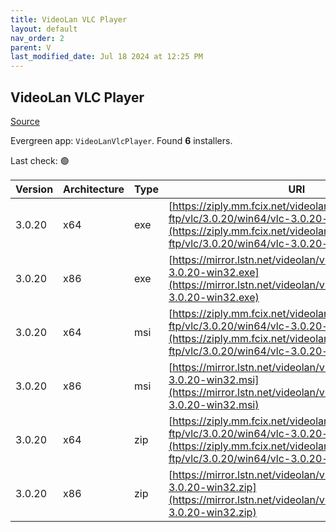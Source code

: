 ```yaml
---
title: VideoLan VLC Player 
layout: default
nav_order: 2
parent: V
last_modified_date: Jul 18 2024 at 12:25 PM
---
```


## VideoLan VLC Player 

[Source](https://www.videolan.org/vlc/)

Evergreen app: `VideoLanVlcPlayer`. Found **6** installers.

Last check: 🟢

| Version | Architecture | Type | URI                                                                                                                                                          |
| ------- | ------------ | ---- | ------------------------------------------------------------------------------------------------------------------------------------------------------------ |
| 3.0.20  | x64          | exe  | [https://ziply.mm.fcix.net/videolan-ftp/vlc/3.0.20/win64/vlc-3.0.20-win64.exe](https://ziply.mm.fcix.net/videolan-ftp/vlc/3.0.20/win64/vlc-3.0.20-win64.exe) |
| 3.0.20  | x86          | exe  | [https://mirror.lstn.net/videolan/vlc/3.0.20/win32/vlc-3.0.20-win32.exe](https://mirror.lstn.net/videolan/vlc/3.0.20/win32/vlc-3.0.20-win32.exe)             |
| 3.0.20  | x64          | msi  | [https://ziply.mm.fcix.net/videolan-ftp/vlc/3.0.20/win64/vlc-3.0.20-win64.msi](https://ziply.mm.fcix.net/videolan-ftp/vlc/3.0.20/win64/vlc-3.0.20-win64.msi) |
| 3.0.20  | x86          | msi  | [https://mirror.lstn.net/videolan/vlc/3.0.20/win32/vlc-3.0.20-win32.msi](https://mirror.lstn.net/videolan/vlc/3.0.20/win32/vlc-3.0.20-win32.msi)             |
| 3.0.20  | x64          | zip  | [https://ziply.mm.fcix.net/videolan-ftp/vlc/3.0.20/win64/vlc-3.0.20-win64.zip](https://ziply.mm.fcix.net/videolan-ftp/vlc/3.0.20/win64/vlc-3.0.20-win64.zip) |
| 3.0.20  | x86          | zip  | [https://mirror.lstn.net/videolan/vlc/3.0.20/win32/vlc-3.0.20-win32.zip](https://mirror.lstn.net/videolan/vlc/3.0.20/win32/vlc-3.0.20-win32.zip)             |
